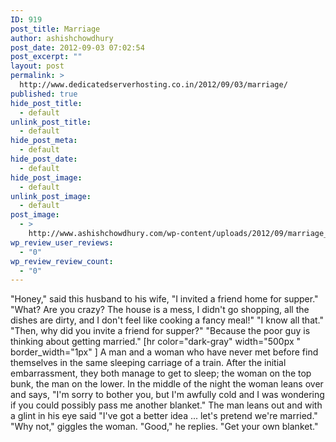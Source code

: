 ```yaml
---
ID: 919
post_title: Marriage
author: ashishchowdhury
post_date: 2012-09-03 07:02:54
post_excerpt: ""
layout: post
permalink: >
  http://www.dedicatedserverhosting.co.in/2012/09/03/marriage/
published: true
hide_post_title:
  - default
unlink_post_title:
  - default
hide_post_meta:
  - default
hide_post_date:
  - default
hide_post_image:
  - default
unlink_post_image:
  - default
post_image:
  - >
    http://www.ashishchowdhury.com/wp-content/uploads/2012/09/marriage_affair.png
wp_review_user_reviews:
  - "0"
wp_review_review_count:
  - "0"
---
```

"Honey," said this husband to his wife, "I invited a friend home for supper." 
"What? Are you crazy? The house is a mess, I didn't go shopping, all the dishes are dirty, and I don't feel like cooking a fancy meal!" 
"I know all that." 
"Then, why did you invite a friend for supper?" 
"Because the poor guy is thinking about getting married."
[hr color="dark-gray" width="500px " border_width="1px" ]
A man and a woman who have never met before find themselves in the same sleeping carriage of a train. After the initial embarrassment, they both manage to get to sleep; the woman on the top bunk, the man on the lower. 
In the middle of the night the woman leans over and says, "I'm sorry to bother you, but I'm awfully cold and I was wondering if you could possibly pass me another blanket." 
The man leans out and with a glint in his eye said "I've got a better idea ... let's pretend we're married." 
"Why not," giggles the woman. 
"Good," he replies. "Get your own blanket."